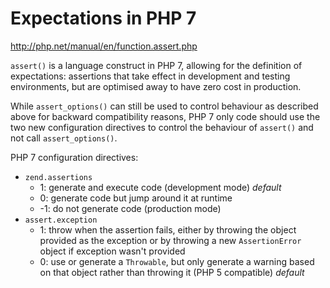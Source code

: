 # Expectations in PHP 7

http://php.net/manual/en/function.assert.php

`assert()` is a language construct in PHP 7, allowing for the definition of expectations: assertions that take effect in development and testing environments, but are optimised away to have zero cost in production.

While `assert_options()` can still be used to control behaviour as described above for backward compatibility reasons, PHP 7 only code should use the two new configuration directives to control the behaviour of `assert()` and not call `assert_options()`.

PHP 7 configuration directives:
* `zend.assertions`
  * 1: generate and execute code (development mode) *default*
  * 0: generate code but jump around it at runtime
  * -1: do not generate code (production mode)
* `assert.exception`
  * 1: throw when the assertion fails, either by throwing the object provided as the exception or by throwing a new `AssertionError` object if exception wasn't provided
  * 0: use or generate a `Throwable`, but only generate a warning based on that object rather than throwing it (PHP 5 compatible) *default*

